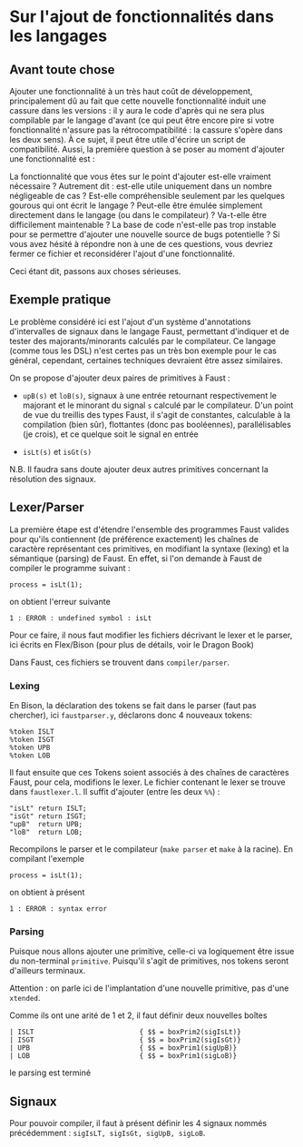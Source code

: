 # Sur l'ajout de fonctionnalités dans les langages

## Avant toute chose

Ajouter une fonctionnalité à un très haut coût de développement, principalement
dû au fait que cette nouvelle fonctionnalité induit une cassure dans les
versions : il y aura le code d'après qui ne sera plus compilable par le langage
d'avant (ce qui peut être encore pire si votre fonctionnalité n'assure pas la
rétrocompatibilité : la cassure s'opère dans les deux sens). À ce sujet, il
peut être utile d'écrire un script de compatibilité. Aussi, la première
question à se poser au moment d'ajouter une fonctionnalité est :

La fonctionnalité que vous êtes sur le point d'ajouter est-elle vraiment
nécessaire ? Autrement dit : est-elle utile uniquement dans un nombre
négligeable de cas ? Est-elle compréhensible seulement par les quelques gourous
qui ont écrit le langage ? Peut-elle être émulée simplement directement dans le
langage (ou dans le compilateur) ? Va-t-elle être difficilement maintenable ?
La base de code n'est-elle pas trop instable pour se permettre d'ajouter une
nouvelle source de bugs potentielle ? Si vous avez hésité à répondre non à une
de ces questions, vous devriez fermer ce fichier et reconsidérer l'ajout d'une
fonctionnalité.

Ceci étant dit, passons aux choses sérieuses.

## Exemple pratique

Le problème considéré ici est l'ajout d'un système d'annotations d'intervalles
de signaux dans le langage Faust, permettant d'indiquer et de tester des
majorants/minorants calculés par le compilateur. Ce langage (comme tous les
DSL) n'est certes pas un très bon exemple pour le cas général, cependant,
certaines techniques devraient être assez similaires.

On se propose d'ajouter deux paires de primitives à Faust :

 * `upB(s)` et `loB(s)`, signaux à une entrée retournant respectivement le
 majorant et le minorant du signal `s` calculé par le compilateur. D'un point
 de vue du treillis des types Faust, il s'agit de constantes, calculable à la
 compilation (bien sûr), flottantes (donc pas booléennes), parallélisables (je
 crois), et ce quelque soit le signal en entrée

 * `isLt(s)` et `isGt(s)`

N.B. Il faudra sans doute ajouter deux autres primitives concernant la
résolution des signaux.

## Lexer/Parser

La première étape est d'étendre l'ensemble des programmes Faust valides pour
qu'ils contiennent (de préférence exactement) les chaînes de caractère
représentant ces primitives, en modifiant la syntaxe (lexing) et la sémantique
(parsing) de Faust. En effet, si l'on demande à Faust de compiler le programme
suivant :

    process = isLt(1);

on obtient l'erreur suivante

    1 : ERROR : undefined symbol : isLt

Pour ce faire, il nous faut modifier les fichiers décrivant le lexer et le
parser, ici écrits en Flex/Bison (pour plus de détails, voir le Dragon Book)

Dans Faust, ces fichiers se trouvent dans `compiler/parser`.

### Lexing

En Bison, la déclaration des tokens se fait dans le parser (faut pas
chercher), ici `faustparser.y`, déclarons donc 4 nouveaux tokens:

    %token ISLT
    %token ISGT
    %token UPB
    %token LOB

Il faut ensuite que ces Tokens soient associés à des chaînes de caractères
Faust, pour cela, modifions le lexer. Le fichier contenant le lexer se trouve
dans `faustlexer.l`. Il suffit d'ajouter (entre les deux `%%`) :
  
    "isLt" return ISLT;
    "isGt" return ISGT;
    "upB"  return UPB;
    "loB"  return LOB;
    
Recompilons le parser et le compilateur (`make parser` et `make` à la racine).
En compilant l'exemple

    process = isLt(1);

on obtient à présent

    1 : ERROR : syntax error

### Parsing

Puisque nous allons ajouter une primitive, celle-ci va logiquement être issue du
non-terminal `primitive`. Puisqu'il s'agit de primitives, nos tokens seront
d'ailleurs terminaux.

Attention : on parle ici de l'implantation d'une nouvelle primitive, pas d'une `xtended`.

Comme ils ont une arité de 1 et 2, il faut définir deux nouvelles boîtes

	| ISLT							{ $$ = boxPrim2(sigIsLt)}
	| ISGT							{ $$ = boxPrim2(sigIsGt)}
	| UPB							{ $$ = boxPrim1(sigUpB)}
	| LOB							{ $$ = boxPrim1(sigLoB)}

le parsing est terminé

## Signaux

Pour pouvoir compiler, il faut à présent définir les 4 signaux nommés précédemment : `sigIsLT, sigIsGt, sigUpB, sigLoB`.
